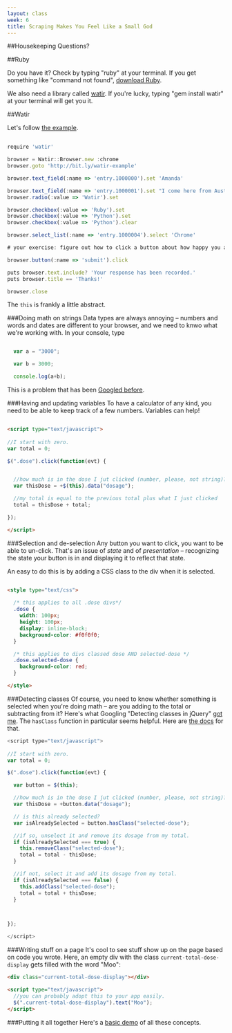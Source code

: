 ```yaml
---
layout: class
week: 6
title: Scraping Makes You Feel Like a Small God
---
```

<script type="text/javascript" src="http://code.jquery.com/jquery-1.11.2.min.js"></script>


##Housekeeping
Questions?

##Ruby

Do you have it? Check by typing "ruby" at your terminal. If you get something like "command not found", [download Ruby](https://www.ruby-lang.org/en/downloads/).

We also need a library called [watir](http://watir.com/).
If you're lucky, typing "gem install watir" at your terminal will get you it.


##Watir

Let's follow [the example](http://watir.com/examples/).

```javascript
  
require 'watir' 

browser = Watir::Browser.new :chrome
browser.goto 'http://bit.ly/watir-example'

browser.text_field(:name => 'entry.1000000').set 'Amanda'

browser.text_field(:name => 'entry.1000001').set "I come here from Australia. \n The weather is great here."
browser.radio(:value => 'Watir').set

browser.checkbox(:value => 'Ruby').set
browser.checkbox(:value => 'Python').set
browser.checkbox(:value => 'Python').clear

browser.select_list(:name => 'entry.1000004').select 'Chrome'

# your exercise: figure out how to click a button about how happy you are.

browser.button(:name => 'submit').click

puts browser.text.include? 'Your response has been recorded.'
puts browser.title == 'Thanks!'

browser.close

```

The `this` is frankly a little abstract.

###Doing math on strings
Data types are always annoying – numbers and words and dates are different to your browser, and we need to knwo what we're working with. In your console, type

```javascript

  var a = "3000";

  var b = 3000;

  console.log(a+b);

```

This is a problem that has been [Googled before](https://www.google.com/search?q=javascript+turning+a+string+into+a+number&oq=javascript+turning+a+string+into+a+number&aqs=chrome..69i57j69i65l2j0l2j69i60.5205j0j7&sourceid=chrome&es_sm=119&ie=UTF-8).


###Having and updating variables
To have a calculator of any kind, you need to be able to keep track of a few numbers. Variables can help!

```html

<script type="text/javascript">
  
//I start with zero.
var total = 0;

$(".dose").click(function(evt) {


  //how much is in the dose I jut clicked (number, please, not string)?
  var thisDose = +$(this).data("dosage");

  //my total is equal to the previous total plus what I just clicked
  total = thisDose + total;

});

</script>
```

###Selection and de-selection
Any button you want to click, you want to be able to un-click. That's an issue of <em>state</em> and of <em>presentation</em> – recognizing the state your button is in and displaying it to reflect that state.

An easy to do this is by adding a CSS class to the div when it is selected. 

```html

<style type="text/css">
    
  /* this applies to all .dose divs*/
  .dose {
    width: 100px;
    height: 100px;
    display: inline-block;
    background-color: #f0f0f0;
  }

  /* this applies to divs classed dose AND selected-dose */
  .dose.selected-dose {
    background-color: red;
  }

</style>


```


###Detecting classes
Of course, you need to know whether something is selected when you're doing math – are you adding to the total or subtracting from it? Here's what Googling "Detecting classes in jQuery" [got me](https://www.google.com/search?q=detecting+classes+in+jquery&oq=detecting+classes+in+jquery&aqs=chrome..69i57.3390j0j7&sourceid=chrome&es_sm=119&ie=UTF-8). The `hasClass` function in particular seems helpful. Here are [the docs](https://api.jquery.com/hasclass/) for that.

```javascript
<script type="text/javascript">
  
//I start with zero.
var total = 0;

$(".dose").click(function(evt) {

  var button = $(this);

  //how much is in the dose I jut clicked (number, please, not string)?
  var thisDose = +button.data("dosage");

  // is this already selected?
  var isAlreadySelected = button.hasClass("selected-dose");

  //if so, unselect it and remove its dosage from my total.
  if (isAlreadySelected === true) {
    this.removeClass("selected-dose");
    total = total - thisDose;
  }

  //if not, select it and add its dosage from my total.
  if (isAlreadySelected === false) {
    this.addClass("selected-dose");
    total = total + thisDose;
  }



});

</script>
```

###Writing stuff on a page
It's cool to see stuff show up on the page based on code you wrote. Here, an empty div with the class `current-total-dose-display` gets filled with the word "Moo":

```html
<div class="current-total-dose-display"></div>

<script type="text/javascript">
  //you can probably adopt this to your app easily.
  $(".current-total-dose-display").text("Moo");
</script>
```

###Putting it all together
Here's a [basic demo](demo.html) of all these concepts.

